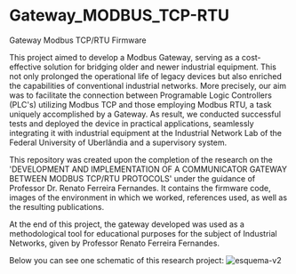# Gateway_MODBUS_TCP-RTU
Gateway Modbus TCP/RTU Firmware

This project aimed to develop a Modbus Gateway, serving as a cost-effective solution for bridging older and newer industrial equipment. This not only prolonged the operational life of legacy devices but also enriched the capabilities of conventional industrial networks. More precisely, our aim was to facilitate the connection between Programable Logic Controllers (PLC's) utilizing Modbus TCP and those employing Modbus RTU, a task uniquely accomplished by a Gateway. As result, we conducted successful tests and deployed the device in practical applications, seamlessly integrating it with industrial equipment at the Industrial Network Lab of the Federal University of Uberlândia and a supervisory system. 

This repository was created upon the completion of the research on the 'DEVELOPMENT AND IMPLEMENTATION OF A COMMUNICATOR GATEWAY BETWEEN MODBUS TCP/RTU PROTOCOLS' under the guidance of Professor Dr. Renato Ferreira Fernandes. It contains the firmware code, images of the environment in which we worked, references used, as well as the resulting publications.

At the end of this project, the gateway developed was used as a methodological tool for educational purposes for the subject of Industrial Networks, given by Professor Renato Ferreira Fernandes. 

Below you can see one schematic of this research project:
![esquema-v2](https://github.com/thiagofcm/Gateway_MODBUS_TCP-RTU/assets/22446244/4cec4e4e-a7e3-4f36-bb70-e763f36ddb2f)
